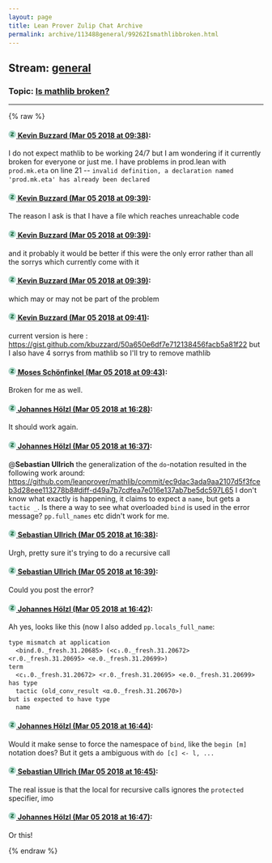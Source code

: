 ```yaml
---
layout: page
title: Lean Prover Zulip Chat Archive 
permalink: archive/113488general/99262Ismathlibbroken.html
---
```


## Stream: [general](index.html)
### Topic: [Is mathlib broken?](99262Ismathlibbroken.html)

---


{% raw %}
#### [![Click to go to Zulip](../../assets/img/zulip2.png) Kevin Buzzard (Mar 05 2018 at 09:38)](https://leanprover.zulipchat.com/#narrow/stream/113488-general/topic/Is%20mathlib%20broken%3F/near/123292498):
I do not expect mathlib to be working 24/7 but I am wondering if it currently broken for everyone or just me. I have problems in prod.lean with `prod.mk.eta` on line 21 -- `invalid definition, a declaration named 'prod.mk.eta' has already been declared`

#### [![Click to go to Zulip](../../assets/img/zulip2.png) Kevin Buzzard (Mar 05 2018 at 09:39)](https://leanprover.zulipchat.com/#narrow/stream/113488-general/topic/Is%20mathlib%20broken%3F/near/123292504):
The reason I ask is that I have a file which reaches unreachable code

#### [![Click to go to Zulip](../../assets/img/zulip2.png) Kevin Buzzard (Mar 05 2018 at 09:39)](https://leanprover.zulipchat.com/#narrow/stream/113488-general/topic/Is%20mathlib%20broken%3F/near/123292507):
and it probably it would be better if this were the only error rather than all the sorrys which currently come with it

#### [![Click to go to Zulip](../../assets/img/zulip2.png) Kevin Buzzard (Mar 05 2018 at 09:39)](https://leanprover.zulipchat.com/#narrow/stream/113488-general/topic/Is%20mathlib%20broken%3F/near/123292510):
which may or may not be part of the problem

#### [![Click to go to Zulip](../../assets/img/zulip2.png) Kevin Buzzard (Mar 05 2018 at 09:41)](https://leanprover.zulipchat.com/#narrow/stream/113488-general/topic/Is%20mathlib%20broken%3F/near/123292573):
current version is here : https://gist.github.com/kbuzzard/50a650e6df7e712138456facb5a81f22 but I also have 4 sorrys from mathlib so I'll try to remove mathlib

#### [![Click to go to Zulip](../../assets/img/zulip2.png) Moses Schönfinkel (Mar 05 2018 at 09:43)](https://leanprover.zulipchat.com/#narrow/stream/113488-general/topic/Is%20mathlib%20broken%3F/near/123292628):
Broken for me as well.

#### [![Click to go to Zulip](../../assets/img/zulip2.png) Johannes Hölzl (Mar 05 2018 at 16:28)](https://leanprover.zulipchat.com/#narrow/stream/113488-general/topic/Is%20mathlib%20broken%3F/near/123305123):
It should work again.

#### [![Click to go to Zulip](../../assets/img/zulip2.png) Johannes Hölzl (Mar 05 2018 at 16:37)](https://leanprover.zulipchat.com/#narrow/stream/113488-general/topic/Is%20mathlib%20broken%3F/near/123305506):
@**Sebastian Ullrich** the generalization of the `do`-notation resulted in the following work around:  https://github.com/leanprover/mathlib/commit/ec9dac3ada9aa2107d5f3fceb3d28eee113278b8#diff-d49a7b7cdfea7e016e137ab7be5dc597L65
I don't know what exactly is happening, it claims to expect a `name`, but gets a `tactic _`. Is there a way to see what overloaded `bind` is used in the error message? `pp.full_names` etc didn't work for me.

#### [![Click to go to Zulip](../../assets/img/zulip2.png) Sebastian Ullrich (Mar 05 2018 at 16:38)](https://leanprover.zulipchat.com/#narrow/stream/113488-general/topic/Is%20mathlib%20broken%3F/near/123305570):
Urgh, pretty sure it's trying to do a recursive call

#### [![Click to go to Zulip](../../assets/img/zulip2.png) Sebastian Ullrich (Mar 05 2018 at 16:39)](https://leanprover.zulipchat.com/#narrow/stream/113488-general/topic/Is%20mathlib%20broken%3F/near/123305576):
Could you post the error?

#### [![Click to go to Zulip](../../assets/img/zulip2.png) Johannes Hölzl (Mar 05 2018 at 16:42)](https://leanprover.zulipchat.com/#narrow/stream/113488-general/topic/Is%20mathlib%20broken%3F/near/123305709):
Ah yes, looks like this (now I also added `pp.locals_full_name`:
```
type mismatch at application
  <bind.0._fresh.31.20685> (<c₁.0._fresh.31.20672> <r.0._fresh.31.20695> <e.0._fresh.31.20699>)
term
  <c₁.0._fresh.31.20672> <r.0._fresh.31.20695> <e.0._fresh.31.20699>
has type
  tactic (old_conv_result <α.0._fresh.31.20670>)
but is expected to have type
  name
```

#### [![Click to go to Zulip](../../assets/img/zulip2.png) Johannes Hölzl (Mar 05 2018 at 16:44)](https://leanprover.zulipchat.com/#narrow/stream/113488-general/topic/Is%20mathlib%20broken%3F/near/123305785):
Would it make sense to force the namespace of `bind`, like the `begin [m]` notation does? But it gets a ambiguous with `do [c] <- l, ...`

#### [![Click to go to Zulip](../../assets/img/zulip2.png) Sebastian Ullrich (Mar 05 2018 at 16:45)](https://leanprover.zulipchat.com/#narrow/stream/113488-general/topic/Is%20mathlib%20broken%3F/near/123305831):
The real issue is that the local for recursive calls ignores the `protected` specifier, imo

#### [![Click to go to Zulip](../../assets/img/zulip2.png) Johannes Hölzl (Mar 05 2018 at 16:47)](https://leanprover.zulipchat.com/#narrow/stream/113488-general/topic/Is%20mathlib%20broken%3F/near/123305899):
Or this!


{% endraw %}
